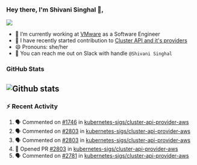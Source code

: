 ### Hey there, I'm Shivani Singhal 👋, 
![](https://komarev.com/ghpvc/?username=shivi28&color=green)

- 🔭 I’m currently working at [VMware](https://tanzu.vmware.com/) as a Software Engineer
- 👯 I have recently started contribution to [Cluster API and it's providers](https://github.com/kubernetes-sigs/cluster-api)
- 😄 Pronouns: she/her
- 💞️ You can reach me out on Slack with handle `@Shivani Singhal` 


### GitHub Stats

![Github stats](https://github-readme-stats.vercel.app/api?username=shivi28&count_private=true&show_icons=true&theme=dark&include_all_commits=true)
---

### :zap: Recent Activity

<!--START_SECTION:activity-->
1. 🗣 Commented on [#1746](https://github.com/kubernetes-sigs/cluster-api-provider-aws/issues/1746) in [kubernetes-sigs/cluster-api-provider-aws](https://github.com/kubernetes-sigs/cluster-api-provider-aws)
2. 🗣 Commented on [#2803](https://github.com/kubernetes-sigs/cluster-api-provider-aws/issues/2803) in [kubernetes-sigs/cluster-api-provider-aws](https://github.com/kubernetes-sigs/cluster-api-provider-aws)
3. 🗣 Commented on [#2803](https://github.com/kubernetes-sigs/cluster-api-provider-aws/issues/2803) in [kubernetes-sigs/cluster-api-provider-aws](https://github.com/kubernetes-sigs/cluster-api-provider-aws)
4. 💪 Opened PR [#2803](https://github.com/kubernetes-sigs/cluster-api-provider-aws/pull/2803) in [kubernetes-sigs/cluster-api-provider-aws](https://github.com/kubernetes-sigs/cluster-api-provider-aws)
5. 🗣 Commented on [#2781](https://github.com/kubernetes-sigs/cluster-api-provider-aws/issues/2781) in [kubernetes-sigs/cluster-api-provider-aws](https://github.com/kubernetes-sigs/cluster-api-provider-aws)
<!--END_SECTION:activity-->

